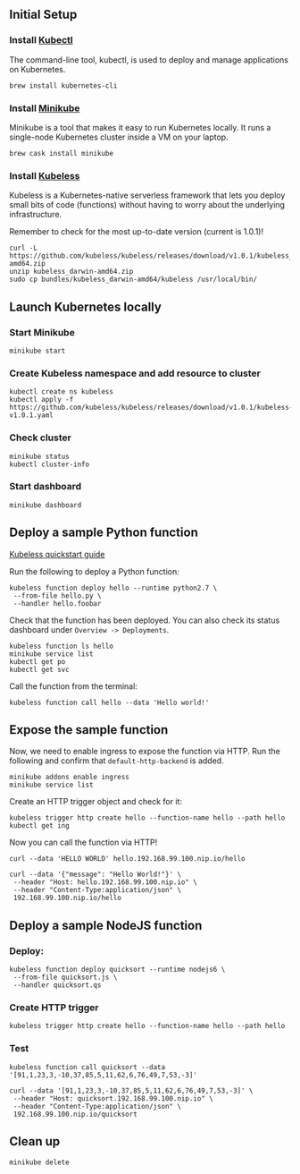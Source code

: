 ## Initial Setup

### Install [Kubectl](https://kubernetes.io/docs/tasks/tools/install-kubectl/#install-kubectl)

The command-line tool, kubectl, is used to deploy and manage applications on Kubernetes.

```
brew install kubernetes-cli
```

### Install [Minikube](https://github.com/kubernetes/minikube#installation)

Minikube is a tool that makes it easy to run Kubernetes locally. It runs a single-node Kubernetes cluster inside a VM on your laptop.

```
brew cask install minikube
```

### Install [Kubeless](https://kubeless.io/)

Kubeless is a Kubernetes-native serverless framework that lets you deploy small bits of code (functions) without having to worry about the underlying infrastructure.

Remember to check for the most up-to-date version (current is 1.0.1)!

```
curl -L https://github.com/kubeless/kubeless/releases/download/v1.0.1/kubeless_darwin-amd64.zip
unzip kubeless_darwin-amd64.zip
sudo cp bundles/kubeless_darwin-amd64/kubeless /usr/local/bin/
```

## Launch Kubernetes locally

### Start Minikube

```
minikube start
```

### Create Kubeless namespace and add resource to cluster

```
kubectl create ns kubeless
kubectl apply -f https://github.com/kubeless/kubeless/releases/download/v1.0.1/kubeless-v1.0.1.yaml
```

### Check cluster

```
minikube status
kubectl cluster-info
```

### Start dashboard

```
minikube dashboard
```

## Deploy a sample Python function

[Kubeless quickstart guide](https://kubeless.io/docs/quick-start/)

Run the following to deploy a Python function:

```
kubeless function deploy hello --runtime python2.7 \
 --from-file hello.py \
 --handler hello.foobar
```

Check that the function has been deployed.
You can also check its status dashboard under `Overview -> Deployments`.

```
kubeless function ls hello
minikube service list
kubectl get po
kubectl get svc
```

Call the function from the terminal:

```
kubeless function call hello --data 'Hello world!'
```

## Expose the sample function

Now, we need to enable ingress to expose the function via HTTP. Run the following and confirm that `default-http-backend` is added.

```
minikube addons enable ingress
minikube service list
```

Create an HTTP trigger object and check for it:

```
kubeless trigger http create hello --function-name hello --path hello
kubectl get ing
```

Now you can call the function via HTTP!

```
curl --data 'HELLO WORLD' hello.192.168.99.100.nip.io/hello

curl --data '{"message": "Hello World!"}' \
 --header "Host: hello.192.168.99.100.nip.io" \
 --header "Content-Type:application/json" \
 192.168.99.100.nip.io/hello
```

## Deploy a sample NodeJS function

### Deploy:

```
kubeless function deploy quicksort --runtime nodejs6 \
 --from-file quicksort.js \
 --handler quicksort.qs
```

### Create HTTP trigger

```
kubeless trigger http create hello --function-name hello --path hello
```

### Test

```
kubeless function call quicksort --data '[91,1,23,3,-10,37,85,5,11,62,6,76,49,7,53,-3]'
```

```
curl --data '[91,1,23,3,-10,37,85,5,11,62,6,76,49,7,53,-3]' \
 --header "Host: quicksort.192.168.99.100.nip.io" \
 --header "Content-Type:application/json" \
 192.168.99.100.nip.io/quicksort
```

## Clean up

```
minikube delete
```
